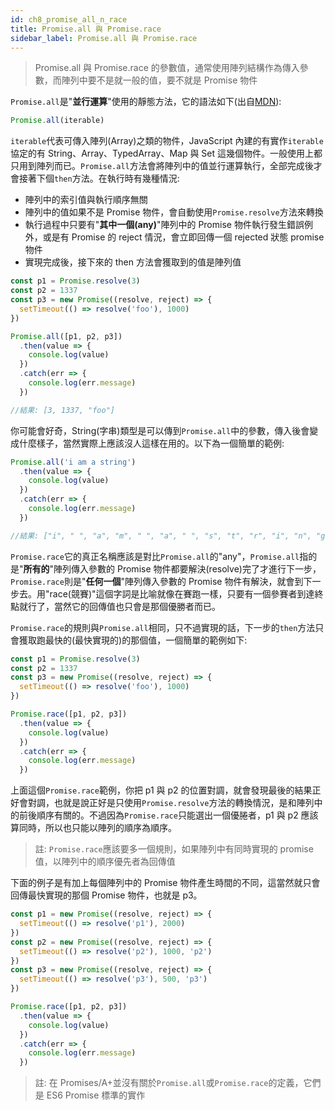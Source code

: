 ```yaml
---
id: ch8_promise_all_n_race
title: Promise.all 與 Promise.race
sidebar_label: Promise.all 與 Promise.race
---
```


> Promise.all 與 Promise.race 的參數值，通常使用陣列結構作為傳入參數，而陣列中要不是就一般的值，要不就是 Promise 物件

`Promise.all`是"**並行運算**"使用的靜態方法，它的語法如下(出自[MDN](https://developer.mozilla.org/en-US/docs/Web/JavaScript/Reference/Global_Objects/Promise/all)):

```js
Promise.all(iterable)
```

`iterable`代表可傳入陣列(Array)之類的物件，JavaScript 內建的有實作`iterable`協定的有 String、Array、TypedArray、Map 與 Set 這幾個物件。一般使用上都只用到陣列而已。`Promise.all`方法會將陣列中的值並行運算執行，全部完成後才會接著下個`then`方法。在執行時有幾種情況:

- 陣列中的索引值與執行順序無關
- 陣列中的值如果不是 Promise 物件，會自動使用`Promise.resolve`方法來轉換
- 執行過程中只要有"**其中一個(any)**"陣列中的 Promise 物件執行發生錯誤例外，或是有 Promise 的 reject 情況，會立即回傳一個 rejected 狀態 promise 物件
- 實現完成後，接下來的 then 方法會獲取到的值是陣列值

```js
const p1 = Promise.resolve(3)
const p2 = 1337
const p3 = new Promise((resolve, reject) => {
  setTimeout(() => resolve('foo'), 1000)
})

Promise.all([p1, p2, p3])
  .then(value => {
    console.log(value)
  })
  .catch(err => {
    console.log(err.message)
  })

//結果: [3, 1337, "foo"]
```

你可能會好奇，String(字串)類型是可以傳到`Promise.all`中的參數，傳入後會變成什麼樣子，當然實際上應該沒人這樣在用的。以下為一個簡單的範例:

```js
Promise.all('i am a string')
  .then(value => {
    console.log(value)
  })
  .catch(err => {
    console.log(err.message)
  })

//結果: ["i", " ", "a", "m", " ", "a", " ", "s", "t", "r", "i", "n", "g"]
```

`Promise.race`它的真正名稱應該是對比`Promise.all`的"any"，`Promise.all`指的是"**所有的**"陣列傳入參數的 Promise 物件都要解決(resolve)完了才進行下一步，`Promise.race`則是"**任何一個**"陣列傳入參數的 Promise 物件有解決，就會到下一步去。用"race(競賽)"這個字詞是比喻就像在賽跑一樣，只要有一個參賽者到達終點就行了，當然它的回傳值也只會是那個優勝者而已。

`Promise.race`的規則與`Promise.all`相同，只不過實現的話，下一步的`then`方法只會獲取跑最快的(最快實現的)的那個值，一個簡單的範例如下:

```js
const p1 = Promise.resolve(3)
const p2 = 1337
const p3 = new Promise((resolve, reject) => {
  setTimeout(() => resolve('foo'), 1000)
})

Promise.race([p1, p2, p3])
  .then(value => {
    console.log(value)
  })
  .catch(err => {
    console.log(err.message)
  })
```

上面這個`Promise.race`範例，你把 p1 與 p2 的位置對調，就會發現最後的結果正好會對調，也就是說正好是只使用`Promise.resolve`方法的轉換情況，是和陣列中的前後順序有關的。不過因為`Promise.race`只能選出一個優腃者，p1 與 p2 應該算同時，所以也只能以陣列的順序為順序。

> 註: `Promise.race`應該要多一個規則，如果陣列中有同時實現的 promise 值，以陣列中的順序優先者為回傳值

下面的例子是有加上每個陣列中的 Promise 物件產生時間的不同，這當然就只會回傳最快實現的那個 Promise 物件，也就是 p3。

```js
const p1 = new Promise((resolve, reject) => {
  setTimeout(() => resolve('p1'), 2000)
})
const p2 = new Promise((resolve, reject) => {
  setTimeout(() => resolve('p2'), 1000, 'p2')
})
const p3 = new Promise((resolve, reject) => {
  setTimeout(() => resolve('p3'), 500, 'p3')
})

Promise.race([p1, p2, p3])
  .then(value => {
    console.log(value)
  })
  .catch(err => {
    console.log(err.message)
  })
```

> 註: 在 Promises/A+並沒有關於`Promise.all`或`Promise.race`的定義，它們是 ES6 Promise 標準的實作

